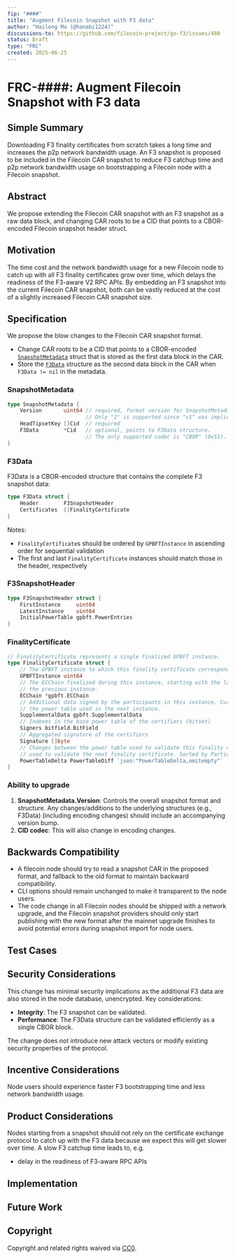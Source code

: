 ```yaml
---
fip: "####"
title: "Augment Filecoin Snapshot with F3 data"
author: "Hailong Mu (@hanabi1224)"
discussions-to: https://github.com/filecoin-project/go-f3/issues/480
status: Draft
type: "FRC"
created: 2025-06-25
---
```


# FRC-####: Augment Filecoin Snapshot with F3 data

## Simple Summary
<!--"If you can't explain it simply, you don't understand it well enough." Provide a simplified and layman-accessible explanation of the FIP.-->

Downloading F3 finality certificates from scratch takes a long time and increases the p2p network bandwidth usage.
An F3 snapshot is proposed to be included in the Filecoin CAR snapshot to reduce F3 catchup time and p2p network bandwidth usage on bootstrapping
a Filecoin node with a Filecoin snapshot.

## Abstract
<!--A short (~200 words) description of the technical issue being addressed.-->

We propose extending the Filecoin CAR snapshot with an F3 snapshot as a raw data block, and changing CAR roots to be a CID that points to a CBOR-encoded Filecoin snapshot header struct.

## Motivation
<!--The motivation is critical for FIPs that want to change the Filecoin protocol. It should clearly explain why the existing protocol specification is inadequate to address the problem that the FIP solves. FIP submissions without sufficient motivation may be rejected outright.-->

The time cost and the network bandwidth usage for a new Filecoin node to catch up with all F3 finality certificates grow over time, which delays the readiness of the F3-aware V2 RPC APIs. By embedding an F3 snapshot into the current Filecoin CAR snapshot, both can be vastly reduced at the cost of a slightly increased Filecoin CAR snapshot size.

## Specification
<!--The technical specification should describe the syntax and semantics of any new feature. The specification should be detailed enough to allow competing, interoperable implementations for any current Filecoin implementations. -->

We propose the blow changes to the Filecoin CAR snapshot format.

- Change CAR roots to be a CID that points to a CBOR-encoded [`SnapshotMetadata`](#snapshotmetadata) struct that is stored as the first data block in the CAR.
- Store the [`F3Data`](#f3data) structure as the second data block in the CAR when `F3Data != nil` in the metadata.

### SnapshotMetadata

```go
type SnapshotMetadata {
    Version       uint64 // required, format version for SnapshotMetadata
	                     // Only "2" is supported since "v1" was implied in the original format that predates `SnapshotMetadata`.
    HeadTipsetKey []Cid  // required
    F3Data        *Cid   // optional, points to F3Data structure.  
	                     // The only supported codec is "CBOR" (0x51).
}
```

### F3Data

F3Data is a CBOR-encoded structure that contains the complete F3 snapshot data:

```go
type F3Data struct {
    Header        F3SnapshotHeader
    Certificates  []FinalityCertificate
}
```

Notes:
- `FinalityCertificate`s should be ordered by `GPBFTInstance` in ascending order for sequential validation
- The first and last `FinalityCertificate` instances should match those in the header, respectively

### F3SnapshotHeader

```go
type F3SnapshotHeader struct {
	FirstInstance     uint64
	LatestInstance    uint64
	InitialPowerTable gpbft.PowerEntries
}
```

### FinalityCertificate

```go
// FinalityCertificate represents a single finalized GPBFT instance.
type FinalityCertificate struct {
	// The GPBFT instance to which this finality certificate corresponds.
	GPBFTInstance uint64
	// The ECChain finalized during this instance, starting with the last tipset finalized in
	// the previous instance.
	ECChain *gpbft.ECChain
	// Additional data signed by the participants in this instance. Currently used to certify
	// the power table used in the next instance.
	SupplementalData gpbft.SupplementalData
	// Indexes in the base power table of the certifiers (bitset)
	Signers bitfield.BitField
	// Aggregated signature of the certifiers
	Signature []byte
	// Changes between the power table used to validate this finality certificate and the power
	// used to validate the next finality certificate. Sorted by ParticipantID, ascending.
	PowerTableDelta PowerTableDiff `json:"PowerTableDelta,omitempty"`
}
```

### Ability to upgrade

1. **SnapshotMetadata.Version**: Controls the overall snapshot format and structure.  Any changes/additions to the underlying structures (e.g., F3Data) (including encoding changes) should include an accompanying version bump.
2. **CID codec**: This will also change in encoding changes.


## Backwards Compatibility
<!--All FIPs that introduce backwards incompatibilities must include a section describing these incompatibilities and their severity. The FIP must explain how the author proposes to deal with these incompatibilities. FIP submissions without a sufficient backwards compatibility treatise may be rejected outright.-->

- A filecoin node should try to read a snapshot CAR in the proposed format, and fallback to the old format to maintain backward compatibility.
- CLI options should remain unchanged to make it transparent to the node users.
- The code change in all Filecoin nodes should be shipped with a network upgrade, and the Filecoin snapshot providers should only start publishing with the new format after the mainnet upgrade finishes to avoid potential errors during snapshot import for node users.

## Test Cases
<!--Test cases for an implementation are mandatory for FIPs affecting consensus changes. Other FIPs can choose to include links to test cases if applicable.-->

## Security Considerations
<!--All FIPs must contain a section that discusses the security implications/considerations relevant to the proposed change. Include information that might be important for security discussions, surfaces risks and can be used throughout the life cycle of the proposal. E.g. include security-relevant design decisions, concerns, important discussions, implementation-specific guidance and pitfalls, an outline of threats and risks and how they are being addressed. FIP submissions missing the "Security Considerations" section will be rejected. A FIP cannot proceed to status "Final" without a Security Considerations discussion deemed sufficient by the reviewers.-->

This change has minimal security implications as the additional F3 data are also stored in the node database, unencrypted. Key considerations:

- **Integrity**: The F3 snapshot can be validated.
- **Performance**: The F3Data structure can be validated efficiently as a single CBOR block.

The change does not introduce new attack vectors or modify existing security properties of the protocol.

## Incentive Considerations
<!--All FIPs must contain a section that discusses the incentive implications/considerations relative to the proposed change. Include information that might be important for incentive discussion. A discussion on how the proposed change will incentivize reliable and useful storage is required. FIP submissions missing the "Incentive Considerations" section will be rejected. An FIP cannot proceed to status "Final" without a Incentive Considerations discussion deemed sufficient by the reviewers.-->

Node users should experience faster F3 bootstrapping time and less network bandwidth usage.

## Product Considerations
<!--All FIPs must contain a section that discusses the product implications/considerations relative to the proposed change. Include information that might be important for product discussion. A discussion on how the proposed change will enable better storage-related goods and services to be developed on Filecoin. FIP submissions missing the "Product Considerations" section will be rejected. An FIP cannot proceed to status "Final" without a Product Considerations discussion deemed sufficient by the reviewers.-->

Nodes starting from a snapshot should not rely on the certificate exchange protocol to catch up with the F3 data because we expect this will get slower over time. A slow F3 catchup time leads to, e.g.

- delay in the readiness of F3-aware RPC APIs

## Implementation
<!--The implementations must be completed before any core FIP is given status "Final", but it need not be completed before the FIP is accepted. While there is merit to the approach of reaching consensus on the specification and rationale before writing code, the principle of "rough consensus and running code" is still useful when it comes to resolving many discussions of API details.-->

## Future Work
<!--A section that lists any unresolved issues or tasks that are part of the FIP proposal. Examples of these include performing benchmarking to know gas fees, validate claims made in the FIP once the final implementation is ready, etc. A FIP can only move to a "Last Call" status once all these items have been resolved.-->
   
## Copyright
Copyright and related rights waived via [CC0](https://creativecommons.org/publicdomain/zero/1.0/).
